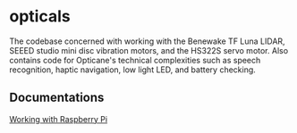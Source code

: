 # opticals
The codebase concerned with working with the Benewake TF Luna LIDAR, SEEED studio mini disc vibration motors, and the HS322S servo motor. Also contains code for Opticane's technical complexities such as speech recognition, haptic navigation, low light LED, and battery checking.

## Documentations
[Working with Raspberry Pi](./documentation/pi.md)
